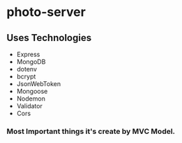 # photo-server

## Uses Technologies

- Express
- MongoDB
- dotenv
- bcrypt
- JsonWebToken
- Mongoose
- Nodemon
- Validator
- Cors

### Most Important things it's create by MVC Model.
